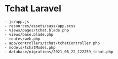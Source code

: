 # Tchat Laravel
    - js/app.js
    - resources/assets/sass/app.scss
    - views/pages/tchat.blade.php
    - views/base.blade.php
    - routes/web.php
    - app/controllers/tchat/tchatController.php
    - models/tchatModel.php
    - database/migrations/2021_06_22_122259_tchat.php